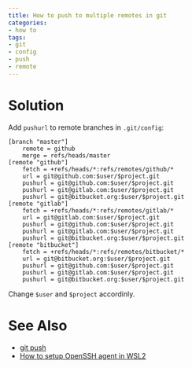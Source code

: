 ```yaml
---
title: How to push to multiple remotes in git
categories:
- how to
tags:
- git
- config
- push
- remote
---
```

# Solution

Add `pushurl` to remote branches in `.git/config`:

```git {title=".git/config"}
[branch "master"]  
	remote = github
	merge = refs/heads/master
[remote "github"]
	fetch = +refs/heads/*:refs/remotes/github/*
	url = git@github.com:$user/$project.git
	pushurl = git@github.com:$user/$project.git
	pushurl = git@gitlab.com:$user/$project.git
	pushurl = git@bitbucket.org:$user/$project.git
[remote "gitlab"]
	fetch = +refs/heads/*:refs/remotes/gitlab/*
	url = git@gitlab.com:$user/$project.git
	pushurl = git@github.com:$user/$project.git
	pushurl = git@gitlab.com:$user/$project.git
	pushurl = git@bitbucket.org:$user/$project.git
[remote "bitbucket"]
	fetch = +refs/heads/*:refs/remotes/bitbucket/*
	url = git@bitbucket.org:$user/$project.git
	pushurl = git@github.com:$user/$project.git
	pushurl = git@gitlab.com:$user/$project.git
	pushurl = git@bitbucket.org:$user/$project.git
```

Change `$user` and `$project` accordinly.

# See Also

- [git push](https://git-scm.com/docs/git-push#_named_remote_in_configuration_file "git push")
- [How to setup OpenSSH agent in WSL2](/notes/openssh_agent_wsl2 "How to setup OpenSSH agent in WSL2")
